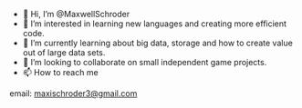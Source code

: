 - 👋 Hi, I’m @MaxwellSchroder
- 👀 I’m interested in learning new languages and creating more efficient code.
- 🌱 I’m currently learning about big data, storage and how to create value out of large data sets.
- 💞️ I’m looking to collaborate on small independent game projects.
- 📫 How to reach me 

email: maxischroder3@gmail.com

<!---
MaxwellSchroder/MaxwellSchroder is a ✨ special ✨ repository because its `README.md` (this file) appears on your GitHub profile.
You can click the Preview link to take a look at your changes.
--->
